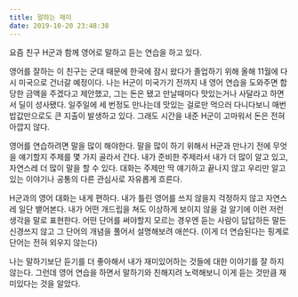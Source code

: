 ```yaml
---
title: 말하는 재미
date: 2019-10-20 23:48:38
---
```

요즘 친구 H군과 함께 영어로 말하고 듣는 연습을 하고 있다.

영어를 잘하는 이 친구는 군대 때문에 한국에 잠시 왔다가 졸업하기 위해 올해 11월에 다시 미국으로 건너갈 예정이다. 나는 H군이 미국가기 전까지 내 영어 연습을 도와주면 합당한 금액을 주겠다고 제안했고, 그는 돈은 됐고 만날때마다 맛있는거나 사달라고 하면서 딜이 성사됐다. 일주일에 세 번정도 만나는데 맛있는 걸로만 먹으러 다니다보니 매번 밥값만으로도 큰 지출이 발생하고 있다. 그래도 시간을 내준 H군이 고마워서 돈은 전혀 아깝지 않다.

영어를 연습하려면 말을 많이 해야한다. 말을 많이 하기 위해서 H군과 만나기 전에 무엇을 얘기할지 주제를 몇 가지 골라서 간다. 내가 준비한 주제라서 내가 더 많이 알고 있고, 자연스레 더 많이 말을 할 수 있다. 대화는 주제만 딱 얘기하고 끝나지 않고 우리만 알고 있는 이야기나 공통의 다른 관심사로 자유롭게 흐른다.

H군과의 영어 대화는 내게 편하다. 내가 틀린 영어를 쓰지 않을지 걱정하지 않고 자연스레 일단 뱉어본다. 내가 어떤 개드립을 쳐도 이상하게 보이지 않을 걸 알기에 이런 저런 생각을 말로 표현한다. 어떤 단어를 써야할지 모르는 경우엔 듣는 사람이 답답하든 말든 신경쓰지 않고 그 단어의 개념을 풀어서 설명해보려 애쓴다. (이게 더 연습된다는 핑계로 단어는 전혀 외우지 않는다)

나는 말하기보단 듣기를 더 좋아해서 내가 재미있어하는 것들에 대한 이야기를 잘 하지 않는다. 그런데 영어 연습을 하면서 말하기와 친해지려 노력해보니 이게 듣는 것만큼 재미있다는 것을 알았다.